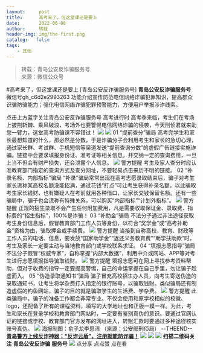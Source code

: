 ```yaml
---
layout:     post
title:      高考来了，但这堂课还是要上
date:       2022-06-08
author:     转载
header-img: img/the-first.png
catalog:   false
tags:
    - 其他
---
```


<blockquote><p>转载：青岛公安反诈骗服务号<br>
来源：微信公众号</p></blockquote>

#高考来了，但这堂课还是要上
[青岛公安反诈骗服务号]
**青岛公安反诈骗服务号**
微信号gh_c6d2e2993263
功能介绍宣传防范电信网络诈骗犯罪知识，提高群众识骗防骗能力；强化电信网络诈骗犯罪预警能力，方便用户举报涉诈线索。

点击上方蓝字关注青岛公安反诈骗服务号
高考进行时
高考季来临，考生们在考场上披荆斩棘、乘风破浪，考场外也要警惕电信网络诈骗的侵袭，今天刑侦君就来助您一臂力，这堂高考防骗课不容错过！
![]({{site.baseurl}}/postimg/ibwMUTwR3hWCzLRX1nfibqUNR1feiaC1tgpT9ibEBrFiamMyRtZRiaXSdDibt209icuicGzpnu0cibqLB5fGkH3icbHuXRMeA.png)
![]({{site.baseurl}}/postimg/wOQ4aVtpQaImibEGNTZYafpq5LJJfibAlKQIAOxV26r3iapB6RQNapERCgDbUpxMyoRCoF9wP9bJQvzsnqnKNojrQ.png)
01
“提前查分”骗局
高考完学生和家长最想知道的什么，那必然是分数，于是诈骗分子会利用考生和家长的急切心理，通过家长群、考试群、手机短信等渠道发送“提前查询分数”的虚假广告链接实施诈骗。链接中会要求填报身份证、准考证等相关信息，并交纳一定的查询费用，一旦上当不但会有财产损失，还会泄露个人信息。
![]({{site.baseurl}}/postimg/yQJ56734ZYGfTXlb9EfkjcOm3QV6qvXC55Xmjs4Ratr9cy6KXiadaRnpjvY67FtHd8iaWsyNBAASVrJ6INp7lgcg.gif)
警方提醒
考生及家人查分时应认准教育部门指定的查询方式及查分网址，不要轻易点击来历不明的链接。
02
“补录名额、内部指标”骗局
“补录”骗局常常出现在高考志愿录取结束后，骗子对考生家长谎称某高校名额没能招满，通过花钱“打点”可让考生获得补录名额，以此骗取考生家长钱财，也有嫌疑人在考前就用各种借口，让家长交钱保留名额。还有一些骗局中，骗子也会谎称有特殊关系，可以购买“内部指标”“计划外指标”。
![]({{site.baseurl}}/postimg/yQJ56734ZYGfTXlb9EfkjcOm3QV6qvXC55Xmjs4Ratr9cy6KXiadaRnpjvY67FtHd8iaWsyNBAASVrJ6INp7lgcg.gif)
警方提醒
正规的招生录取不会产生任何附加费用，凡是需要收取保证金、录取费、指标费的“招生指标”，100%是诈骗！
03
“补助金”骗局
不法分子通过非法途径获取考生身份信息后，假冒教育部门工作人员等身份，以符合“奖学金”或“高考补助金”资格为由，骗取押金或手续费。
![]({{site.baseurl}}/postimg/yQJ56734ZYGfTXlb9EfkjcOm3QV6qvXC55Xmjs4Ratr9cy6KXiadaRnpjvY67FtHd8iaWsyNBAASVrJ6INp7lgcg.gif)
警方提醒
当接到自称高校、教育、财政等工作人员的电话、信息，要发放“国家助学金”“返还义务教育费”“助学扶助款”时，考生及家长一定要主动与当地教育部门或学校联系求证。
04
“填报志愿指导”骗局
不法分子假冒“权威专家”，自称掌握“内部大数据”，利用中介或网站、APP等对考生进行志愿填报指导骗取钱财。
![]({{site.baseurl}}/postimg/yQJ56734ZYGfTXlb9EfkjcOm3QV6qvXC55Xmjs4Ratr9cy6KXiadaRnpjvY67FtHd8iaWsyNBAASVrJ6INp7lgcg.gif)
警方提醒
填报志愿可在网上寻找参考资料帮助，但对于收费的指导一定要提高警惕，自己的命运掌握在自己手里，勿让骗子趁虚而入。
05
“伪造录取通知书”骗局
骗子冒充高校招生办人员，向考生寄送伪造的录取通知书，让考生将学杂费打入指定的银行账号，以骗取钱财。类似骗局还有制造虚假的钓鱼网站，骗子的目的就是骗取学生的生活费、学杂费。
![]({{site.baseurl}}/postimg/yQJ56734ZYGfTXlb9EfkjcOm3QV6qvXC55Xmjs4Ratr9cy6KXiadaRnpjvY67FtHd8iaWsyNBAASVrJ6INp7lgcg.gif)
警方提醒
此类骗局中，骗子的准备工作都会非常专业。不仅会使用和原学校相似的校徽、logo，还配备了所有的课程资料，填写的大学地址也和正版一模一样。为此，考生和家长在登录学校和教育部门网站时，一定要有鉴别真伪的意识。要通过官网认证的链接或学校、教育部门官方发布的网址进入，转账汇款时要通过多种途径核实账号真伪。
![]({{site.baseurl}}/postimg/wOQ4aVtpQaJvUo7Ke9aozBPceSaHuyBIqkT6hZXcGGlQkF2Wgjc0ljRGIojFmbRIcibSyVvDIs8bPoRiaMMtHKyQ.jpeg)
海报制图：俞子龙李思洁
（来源：公安部刑侦局）
\--THEEND--
**[青岛警方上线反诈神器：“反诈云盾”，注册就能防诈骗！](https://mp.weixin.qq.com/s?__biz=MzkwODIyMjQyOA==&mid=2247484570&idx=3&sn=1cfc897c984fa6908153b7a1cd767a05&scene=21#wechat_redirect)**
![]({{site.baseurl}}/postimg/SQy6GkyVO2RqnkRS1LiaCZL680hpVrBQr1W1HjqwNniaw0j7X2HqO9qNGoZBaWL9YMCRdpgk4Hlk1ncEusDUhxhw.jpeg)
![]({{site.baseurl}}/postimg/6xI4h676QXzia5naazW6wFR5ml91zib85OnAdBFSTibic8yWLuWic1rKJBicwSgnqzI9icFMSpImia2H4zZhqLVTr724UA.png)
![]({{site.baseurl}}/postimg/1GjWwxYB3dk0QR6pndF2SISfW55mAuAxDQOiaC2Geq1kE9oibrv0xIEyiazCyo7VubILLicuLicBW77qleN0GPJOTAQ.jpeg)
**扫描二维码关注**
**青岛公安反诈骗**
**服务号**
![]({{site.baseurl}}/postimg/6xI4h676QXzia5naazW6wFR5ml91zib85O2ObvfHFG7tH1qAI6iakIGohmLu4siar1ZzMiawQ7QicgfyZFjriavRic3M6Q.png)
点分享
点点赞
点在看
